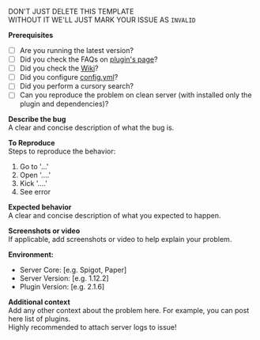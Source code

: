 DON'T JUST DELETE THIS TEMPLATE  
WITHOUT IT WE'LL JUST MARK YOUR ISSUE AS `INVALID`

**Prerequisites**  
* [ ] Are you running the latest version?
* [ ] Did you check the FAQs on [plugin's page](https://www.spigotmc.org/resources/12498/)?
* [ ] Did you check the [Wiki](http://rpginventory.endlesscode.ru/)?
* [ ] Did you configure [config.yml](https://github.com/EndlessCodeGroup/RPGInventory/blob/master/src/main/resources/config.yml)?
* [ ] Did you perform a cursory search?
* [ ] Can you reproduce the problem on clean server (with installed only the plugin and dependencies)?

**Describe the bug**  
A clear and concise description of what the bug is.

**To Reproduce**  
Steps to reproduce the behavior:
1. Go to '...'
2. Open '....'
3. Kick '....'
4. See error

**Expected behavior**  
A clear and concise description of what you expected to happen.

**Screenshots or video**  
If applicable, add screenshots or video to help explain your problem.

**Environment:**  
 - Server Core: [e.g. Spigot, Paper]
 - Server Version: [e.g. 1.12.2]
 - Plugin Version: [e.g. 2.1.6]

**Additional context**  
Add any other context about the problem here. For example, you can post here list of plugins.  
Highly recommended to attach server logs to issue!
